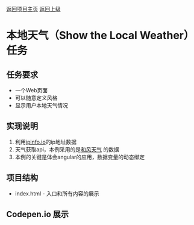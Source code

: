 [返回项目主页](https://github.com/KurisuXPF/)  [返回上级](../)
# 本地天气（Show the Local Weather）任务

## 任务要求
* 一个Web页面
* 可以随意定义风格
* 显示用户本地天气情况


## 实现说明
1. 利用[ipinfo.io](http://ipinfo.io)的ip地址数据
2. 天气获取api，本例采用的是[和风天气](https://www.heweather.com//) 的数据
3. 本例的关键是体会angular的应用，数据变量的动态绑定


## 项目结构
* index.html - 入口和所有内容的展示

## Codepen.io 展示
